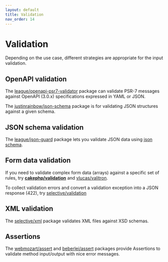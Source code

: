 ```yaml
---
layout: default
title: Validation
nav_order: 14
---
```


# Validation

Depending on the use case, different strategies are appropriate for the input validation.

## OpenAPI validation

The [league/openapi-psr7-validator](https://github.com/thephpleague/openapi-psr7-validator) 
package can validate PSR-7 messages against OpenAPI (3.0.x) specifications expressed in YAML or JSON.

The [justinrainbow/json-schema](https://github.com/justinrainbow/json-schema) package is 
for validating JSON structures against a given schema.

## JSON schema validation

The [league/json-guard](https://json-guard.thephpleague.com/) package lets you validate JSON data 
using [json schema](https://json-schema.org/). 

## Form data validation

If you need to validate complex form data (arrays) against a specific set of rules, try 
**[cakephp/validation](https://github.com/cakephp/validation)** and 
[vlucas/valitron](https://github.com/vlucas/valitron).

To collect validation errors and convert a validation exception into a JSON response (422), 
try [selective/validation](https://github.com/selective-php/validation)

## XML validation

The [selective/xml](https://github.com/selective-php/xml) package validates XML files 
against XSD schemas.

## Assertions

The [webmozart/assert](https://github.com/webmozart/assert) and 
[beberlei/assert](https://github.com/beberlei/assert) 
packages provide Assertions to validate method input/output with nice error messages.
